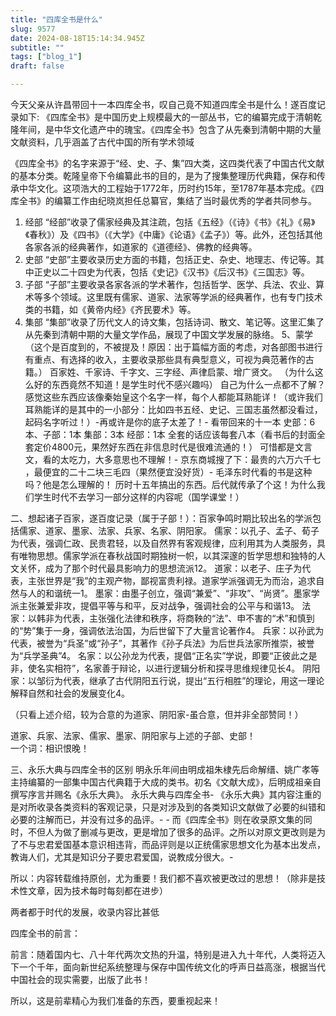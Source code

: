 ```yaml
--- 
title: "四库全书是什么" 
slug: 9577
date: 2024-08-18T15:14:34.945Z 
subtitle: "" 
tags: ["blog_1"] 
draft: false

--- 
```


今天父亲从许昌带回十一本四库全书，叹自己竟不知道四库全书是什么！遂百度记录如下:
《四库全书》是中国历史上规模最大的一部丛书，它的编纂完成于清朝乾隆年间，是中华文化遗产中的瑰宝。《四库全书》包含了从先秦到清朝中期的大量文献资料，几乎涵盖了古代中国的所有学术领域




《四库全书》的名字来源于“经、史、子、集”四大类，这四类代表了中国古代文献的基本分类。乾隆皇帝下令编纂此书的目的，是为了搜集整理历代典籍，保存和传承中华文化。这项浩大的工程始于1772年，历时约15年，至1787年基本完成。《四库全书》的编纂工作由纪晓岚担任总纂官，集结了当时最优秀的学者共同参与。



1. 经部
“经部”收录了儒家经典及其注疏，包括《五经》（《诗》《书》《礼》《易》《春秋》）及《四书》（《大学》《中庸》《论语》《孟子》）等。此外，还包括其他各家各派的经典著作，如道家的《道德经》、佛教的经典等。
2. 史部
“史部”主要收录历史方面的书籍，包括正史、杂史、地理志、传记等。其中正史以二十四史为代表，包括《史记》《汉书》《后汉书》《三国志》等。
3. 子部
“子部”主要收录各家各派的学术著作，包括哲学、医学、兵法、农业、算术等多个领域。这里既有儒家、道家、法家等学派的经典著作，也有专门技术类的书籍，如《黄帝内经》《齐民要术》等。
4. 集部
“集部”收录了历代文人的诗文集，包括诗词、散文、笔记等。这里汇集了从先秦到清朝中期的大量文学作品，展现了中国文学发展的脉络。
5、蒙学（这个是百度到的，不被提及！原因：出于篇幅方面的考虑，对各部图书进行有重点、有选择的收入，主要收录那些具有典型意义，可视为典范著作的古籍。）
百家姓、千家诗、千字文、三字经、声律启蒙、增广贤文。
（为什么这么好的东西竟然不知道！是学生时代不感兴趣吗）
自己为什么一点都不了解？感觉这些东西应该像秦始皇这个名字一样，每个人都能耳熟能详！（或许我们耳熟能详的是其中的一小部分：比如四书五经、史记、三国志虽然都没看过，起码名字听过！）-再或许是你的底子太差了！- 看带回来的十一本
史部：6本、子部：1本   集部：3本   经部：1本
全套的话应该每套八本（看书后的封面全套定价4800元，果然好东西在非信息时代是很难流通的！）
可惜都是文言文，看的太吃力，大多意思也不理解！- 京东商城搜了下：最贵的六万六千七 ，最便宜的二十二块三毛四（果然便宜没好货）- 毛泽东时代看的书是这种吗？他是怎么理解的！
历时十五年搞出的东西。后代就传承了个这！为什么我们学生时代不去学习一部分这样的内容呢（国学课堂！）


二、想起诸子百家，遂百度记录（属于子部！）：‌百家争鸣时期比较出名的学派包括儒家、道家、墨家、法家、兵家、名家、阴阳家。‌
 ‌儒家‌：以孔子、孟子、荀子为代表，强调仁政、民贵君轻，以及自然界有客观规律，应利用其为人类服务，具有唯物思想。儒家学派在春秋战国时期独树一帜，以其深邃的哲学思想和独特的人文关怀，成为了那个时代最具影响力的思想流派‌12。
 ‌道家‌：以老子、庄子为代表，主张世界是“我”的主观产物，鄙视富贵利禄。道家学派强调无为而治，追求自然与人的和谐统一‌1。
 ‌墨家‌：由墨子创立，强调“兼爱”、“非攻”、“尚贤”。墨家学派主张兼爱非攻，提倡平等与和平，反对战争，强调社会的公平与和谐‌13。
 ‌法家‌：以韩非为代表，主张强化法律和秩序，将商鞅的“法”、申不害的“术”和慎到的“势”集于一身，强调依法治国，为后世留下了大量言论著作‌4。
 ‌兵家‌：以孙武为代表，被誉为“兵圣”或“孙子”，其著作《孙子兵法》为后世兵法家所推崇，被誉为“兵学圣典”‌4。
 ‌名家‌：以公孙龙为代表，提倡“正名实”学说，即要“正彼此之是非，使名实相符”，名家善于辩论，以进行逻辑分析和探寻思维规律见长‌4。
 ‌阴阳家‌：以邹衍为代表，继承了古代阴阳五行说，提出“五行相胜”的理论，用这一理论解释自然和社会的发展变化‌4。


（只看上述介绍，较为合意的为道家、阴阳家-虽合意，但并非全部赞同！）


道家、兵家、法家、儒家、墨家、阴阳家与上述的子部、史部！   
一个词：相识恨晚！


三、永乐大典与四库全书的区别
明永乐年间由明成祖朱棣先后命解缙、姚广孝等主持编纂的一部集中国古代典籍于大成的类书。初名《文献大成》，后明成祖亲自撰写序言并赐名《永乐大典》。
永乐大典与四库全书- 《永乐大典》其内容注重的是对所收录各类资料的客观记录，只是对涉及到的各类知识文献做了必要的纠错和必要的注解而已，并没有过多的品评。- - 而《四库全书》则在收录原文集的同时，不但人为做了删减与更改，更是增加了很多的品评。之所以对原文更改则是为了不与忠君爱国基本意识相违背，而品评则是以正统儒家思想文化为基本出发点，教诲人们，尤其是知识分子要忠君爱国，说教成分很大。- 



所以：内容转载维持原创，尤为重要！我们都不喜欢被更改过的思想！（除非是技术性文章，因为技术每时每刻都在进步）




两者都于时代的发展，收录内容比甚低

四库全书的前言：

前言：随着国内七、八十年代两次文热的升温，特别是进入九十年代，人类将迈入下一个千年，面向新世纪系统整理与保存中国传统文化的呼声日益高涨，根据当代中国社会的现实需要，出版了此书！

所以，这是前辈精心为我们准备的东西，要重视起来！









